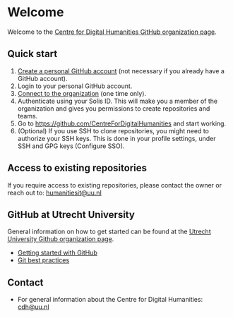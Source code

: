 # Welcome

Welcome to the [Centre for Digital Humanities GitHub organization page](https://github.com/CentreForDigitalHumanities/).

## Quick start
1. [Create a personal GitHub account](https://github.com/join) (not necessary if you already have a GitHub account).
2. Login to your personal GitHub account.
3. [Connect to the organization](https://github.com/orgs/CentreForDigitalHumanities/sso) (one time only).
4. Authenticate using your Solis ID. This will make you a member of the organization and gives you permissions to create repositories and teams.
5. Go to https://github.com/CentreForDigitalHumanities and start working.
6. (Optional) If you use SSH to clone repositories, you might need to authorize your SSH keys. This is done in your profile settings, under SSH and GPG keys (Configure SSO). 

## Access to existing repositories
If you require access to existing repositories, please contact the owner or reach out to: [humanitiesit@uu.nl](mailto:humanitiesit@uu.nl)

## GitHub at Utrecht University
General information on how to get started can be found at the [Utrecht University Github organization page](https://github.com/UtrechtUniversity).
- [Getting started with GitHub](https://github.com/UtrechtUniversity/getting-started)
- [Git best practices](https://github.com/UtrechtUniversity/best-practices)

## Contact
- For general information about the Centre for Digital Humanities: [cdh@uu.nl](mailto:cdh@uu.nl)
